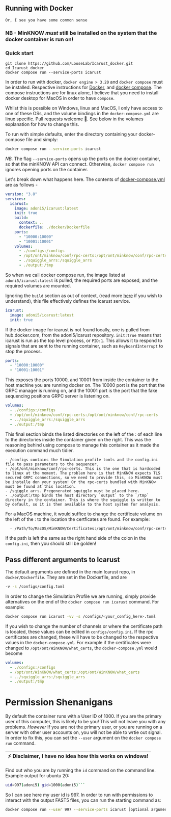## Running with Docker

    Or, I see you have some common sense

### NB - MinKNOW _must_ still be installed on the system that the docker container is run on!

### Quick start

```nu
git clone https://github.com/LooseLab/Icarust_docker.git
cd Icarust_docker
docker compose run --service-ports icarust
```


In order to run with docker, `docker engine > 3.20` and `docker compose` must be installed. Respective instructions for [Docker](https://docs.docker.com/engine/install/ubuntu/#set-up-the-repository), and [docker compose](https://docs.docker.com/compose/install/linux/#install-using-the-repository). The compose instructions are for linux alone, I believe that you need to install docker desktop for MacOS in order to have `compose`.

Whilst this is possible on Windows, linux and MacOS, I only have access to one of these OSs, and the volume bindings in the `docker-compose.yml` are linux specific. Pull requests welcome 👀. See below in the volumes explanation for how to change this.

To run with simple defaults, enter the directory containing your docker-compose file and simply:

```bash
docker compose run --service-ports icarust
```
*NB.* The flag `--service-ports` opens up the ports on the docker container, so that the minKNOW API can connect. Otherwise, `docker compose run` ignores opening ports on the container.

Let's break down what happens here. The contents of [docker-compose.yml](docker-compose.yml) are as follows - 

```yaml
version: "3.8"
services:
  icarust:
    image: adoni5/icarust:latest
    init: true
    build:
      context: ..
      dockerfile: ./docker/Dockerfile
    ports:
      - "10000:10000"
      - "10001:10001"
    volumes:
      - ./configs:/configs
      - /opt/ont/minknow/conf/rpc-certs:/opt/ont/minknow/conf/rpc-certs
      - ./squiggle_arrs:/squiggle_arrs
      - ./output:/tmp

```

So when we call docker compose run, the image listed at `adoni5/icarust:latest` is pulled, the required ports are exposed, and the required volumes are mounted. 

Ignoring the `build` section as out of context, (read more [here](https://docs.docker.com/compose/compose-file/build/) if you wish to understand), this file effectively defines the icarust service. 

```yaml
icarust:
  image: adoni5/icarust:latest
  init: true
```

If the docker image for icarust is not found locally, one is pulled from hub.docker.com, from the adoni5/icarust repository. `init:true` means that icarust is run as the top level process, or `PID:1`. This allows it to respond to signals that are sent to the running container, such as `KeyboardInterrupt` to stop the process.

```yaml 
ports:
  - "10000:10000"
  - "10001:10001"
```

This exposes the ports 10000, and 10001 from inside the container to the host machine you are running docker on. The 10000 port is the port that the GRPC manager is running on, and the 10001 port is the port that the fake sequencing positions GRPC server is listening on. 

```yaml
volumes:
  - ./configs:/configs
  - /opt/ont/minknow/conf/rpc-certs:/opt/ont/minknow/conf/rpc-certs
  - ../squiggle_arrs:/squiggle_arrs
  - ./output:/tmp
```

This final section binds the listed directories on the left of the : of each line to the directories inside the container given on the right. This was the reasoning behind using compose to manage this container as it made the execution command much tidier. 

    - /configs contains the Simulation profile tomls and the config.ini file to pass parameters to the sequencer.
    - /opt/ont/minknow/conf/rpc-certs. This is the one that is hardcoded to linux at the moment. The problem here is that MinKNOW expects TLS secured GRPC connections, so we need to provide this, so MinKNOW must be installe don your system! Or the rpc-certs bundled with MinKNOw must be found at this location.
    - /sqiggle_arrs. Pregenerated squiggle must be placed here.
    - ./output:/tmp binds the host directory `output` to the `/tmp` directory in the container. This is where the squiggle is written to by default, so it is then available to the host system for analysis.

For a MacOS machine, it would suffice to change the certificate volume on the left of the : to the location the certficates are found. For example:

```bash
  - /Path/To/MacOS/MinKNOW/Certificates:/opt/ont/minknow/conf/rpc-certs
```

If the path is left the same as the right hand side of the colon in the `config.ini`, then you should still be golden!

## Pass different arguments to Icarust

The default arguments are defined in the main Icarust repo, in `docker/Dockerfile`. They are set in the Dockerfile, and are

```bash
-v -s /configs/config.toml
```

In order to change the Simulation Profile we are running, simply provide alternatives on the end of the `docker compose run icarust` command. For example: 

```bash
docker compose run icarust -vv -s /configs/<your_config_here>.toml
```

If you wish to change the number of channels or where the certificate path is located, these values can be edited in `configs/config.ini`. If the rpc certificates are changed, these will have to be changed to the respective values in the `docker-compose.yml`. For example if the certificates were changed to `/opt/ont/WinKNOW/what_certs`, the `docker-compose.yml` would become

```yaml
volumes:
  - ./configs:/configs
  - /opt/ont/WinKNOW/what_certs:/opt/ont/WinKNOW/what_certs
  - ../squiggle_arrs:/squiggle_arrs
  - ./output:/tmp

```

# Permission Shenanigans
By default the container runs with a User ID of 1000. If you are the primary user of this computer, this is likely to be you! This will not leave you with any problems. *However* If you are not the primary user, or you are running on a server with other user accounts on, you will not be able to wrtie out signal. In order to fix this, you can set the `--user` argument on the `docker compose run` command. 


| :zap:       Disclaimer, I have no idea how this works on windows!   |
|---------------------------------------------------------------------|

Find out who you are by running the `id` command on the command line.
Example output for ubuntu 20:
```bash
uid=997(adoni5) gid=1000(adoni5)```
```

So I can see here my user id is 997.
In order to run with permissions to interact with the output FAST5 files, you can run the starting command as:

```bash
docker compose run --user 997 --service-ports icarust [optional arguments to Icarust]
```

